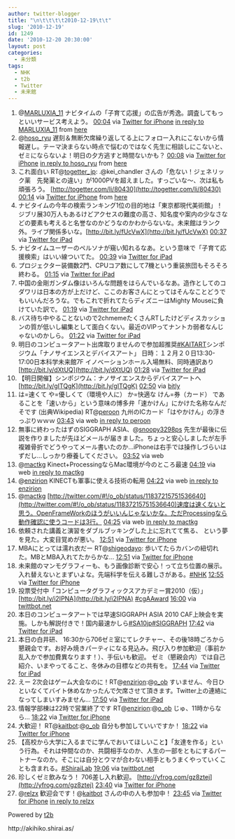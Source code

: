 ```yaml
---
author: twitter-blogger
title: "\n\t\t\t\t2010-12-19\t\t"
slug: '2010-12-19'
id: 1249
date: '2010-12-20 20:30:00'
layout: post
categories:
  - 未分類
tags:
  - NHK
  - t2b
  - Twitter
  - 未来館
---
```


<div xmlns:georss="http://www.georss.org/georss">

1.  <span><span>@[MARLUXIA_11](http://twitter.com/MARLUXIA_11 "MARLUXIA_11") ナビタイムの「子育て応援」の広告が秀逸。調査してもっといいサービス考えよう。</span> <span>[<span>00:04</span>](http://twitter.com/o_ob/status/16448827594645504) <span>via [Twitter for iPhone](http://twitter.com/)</span> [in reply to MARLUXIA_11](http://twitter.com/MARLUXIA_11/status/28787212038) from [here<span></span>](http://maps.google.com/maps?q=35.48655825,139.34180033)</span></span>
2.  <span><span>@[hoso_ryu](http://twitter.com/hoso_ryu "hoso_ryu") 遅刻＆無断欠席繰り返してる上にフォロー入れにこないから情報遅し。テーマ決まらない時点で悩むのではなく先生に相談しにこないと、ゼミにならないよ！明日の夕方逃すと時間ないかも？</span> <span>[<span>00:08</span>](http://twitter.com/o_ob/status/16449759246024704) <span>via [Twitter for iPhone](http://twitter.com/)</span> [in reply to hoso_ryu](http://twitter.com/hoso_ryu/status/14665020524724225) from [here<span></span>](http://maps.google.com/maps?q=35.47956969,139.63421916)</span></span>
3.  <span><span>これ面白い RT@[togetter_jp](http://twitter.com/togetter_jp "togetter_jp"): .@kei_chandler さんの「危ない！ジェネリック薬　先発薬との違い」が1000PVを超えました。すっごいな〜、次は私も頑張ろう。 [http://togetter.com/li/80430](http://togetter.com/li/80430)</span> <span>[<span>00:14</span>](http://twitter.com/o_ob/status/16451342448988160) <span>via [Twitter for iPhone](http://twitter.com/)</span> from [here<span></span>](http://maps.google.com/maps?q=35.50579445,139.60985572)</span></span>
4.  <span><span>ナビタイムの今年の検索ランキング1位の目的地は「東京都現代美術館」！ジブリ展30万人もあるけどアクセスの難度の高さ、知名度や案内の少なさなどの要素も考えると名誉なのかどうなのかわからないな。未来館はランク外。ライブ関係多いな。[http://bit.ly/fUcVwX](http://bit.ly/fUcVwX)</span> <span>[<span>00:37</span>](http://twitter.com/o_ob/status/16457178269351937) <span>via [Twitter for iPad](http://itunes.apple.com/app/twitter/id333903271?mt=8)</span></span></span>
5.  <span><span>ナビタイムユーザーのペルソナが窺い知れるなあ。という意味で「子育て応援検索」はいい線ついてた。</span> <span>[<span>00:39</span>](http://twitter.com/o_ob/status/16457580876398592) <span>via [Twitter for iPad](http://itunes.apple.com/app/twitter/id333903271?mt=8)</span></span></span>
6.  <span><span>プロジェクター装備数2門、CPUコア数にして7機という重装旅団もそろそろ終わる。</span> <span>[<span>01:15</span>](http://twitter.com/o_ob/status/16466705018523649) <span>via [Twitter for iPad](http://itunes.apple.com/app/twitter/id333903271?mt=8)</span></span></span>
7.  <span><span>中国の金剛ガンダム像はいろんな問題をはらんでいるなあ。造作としてのコダワリは日本の方が上だけど、ここのお客さんにとってはそんなことどうでもいいんだろうな。でもこれで折れてたらディズニーはMighty Mouseに負けていた訳で。</span> <span>[<span>01:19</span>](http://twitter.com/o_ob/status/16467687798472704) <span>via [Twitter for iPad](http://itunes.apple.com/app/twitter/id333903271?mt=8)</span></span></span>
8.  <span><span>バス待ち中やることないので2chmemeたくさんRTしたけどディスカッションの質が低いし編集として面白くない。最近のVIPってナントカ弱者なんじゃないのかしら。</span> <span>[<span>01:22</span>](http://twitter.com/o_ob/status/16468422657318914) <span>via [Twitter for iPad](http://itunes.apple.com/app/twitter/id333903271?mt=8)</span></span></span>
9.  <span><span>明日のコンピュータアート出席取りませんので参加超推奨[#KAITART](http://twitter.com/search?q=%23KAITART "#KAITART")シンポジウム「ナノサイエンスとデバイスアート」 日時：１２月２０日13:30-17:00日本科学未来館7F イノベーションホール入場無料、同時通訳あり [http://bit.ly/dXtUQ](http://bit.ly/dXtUQ)</span> <span>[<span>01:28</span>](http://twitter.com/o_ob/status/16469914873241600) <span>via [Twitter for iPad](http://itunes.apple.com/app/twitter/id333903271?mt=8)</span></span></span>
10.  <span><span>【明日開催】シンポジウム：ナノサイエンスからデバイスアートへ [http://bit.ly/gITQgK](http://bit.ly/gITQgK)</span> <span>[<span>02:50</span>](http://twitter.com/o_ob/status/16490642209243136) <span>via [bitly](http://bit.ly)</span></span></span>
11.  <span><span>は=速くて や=優しくて（環境や人に） か=快適な けん=券（カード） であることを「速いから」という意味の博多弁「速かけん」にかけた名称なんだそです (出典Wikipedia) RT@[peroon](http://twitter.com/peroon "peroon") 九州のICカード「はやかけん」の浮きっぷりｗｗｗ</span> <span>[<span>03:43</span>](http://twitter.com/o_ob/status/16503789888471041) <span>via web</span> [in reply to peroon](http://twitter.com/peroon/status/16502853317173248)</span></span>
12.  <span><span>無事に終わったはずのSIGGRAPH ASIA、@[snoopy3298ps](http://twitter.com/snoopy3298ps "snoopy3298ps") 先生が最後に伝説を作りましたが先ほどメールが届きました。ちょっと安心しましたが左手複雑骨折でどうやってメール書いたのか...iPhoneは右手では操作しづらいはずだし...しっかり療養してください。</span> <span>[<span>03:52</span>](http://twitter.com/o_ob/status/16506222614159361) <span>via web</span></span></span>
13.  <span><span>@[mactkg](http://twitter.com/mactkg "mactkg") Kinect+ProcessingならMac環境が今のところ最速</span> <span>[<span>04:19</span>](http://twitter.com/o_ob/status/16513014664536064) <span>via web</span> [in reply to mactkg](http://twitter.com/mactkg/status/16509877962678272)</span></span>
14.  <span><span>@[enzirion](http://twitter.com/enzirion "enzirion") KINECTも軍事に使える技術の転用</span> <span>[<span>04:22</span>](http://twitter.com/o_ob/status/16513632749752320) <span>via web</span> [in reply to enzirion](http://twitter.com/enzirion/status/16513367355170817)</span></span>
15.  <span><span>@[mactkg](http://twitter.com/mactkg "mactkg") [http://twitter.com/#!/o_ob/status/11837215751536640](http://twitter.com/#!/o_ob/status/11837215751536640)速度は速くないと思う。OpenFrameWorkのほうがいいんじゃないかな。ただProcessingなら動作確認に使うコードは3行。</span> <span>[<span>04:25</span>](http://twitter.com/o_ob/status/16514578879877120) <span>via web</span> [in reply to mactkg](http://twitter.com/mactkg/status/16513314578243584)</span></span>
16.  <span><span>依頼された講義と演習をダブルブッキングした上に忘れてて焦る、 という夢を見た。大変目覚めが悪い。</span> <span>[<span>12:51</span>](http://twitter.com/o_ob/status/16641697588969472) <span>via [Twitter for iPhone](http://twitter.com/)</span></span></span>
17.  <span><span>MBAにとっては濡れ衣だー RT@[shigeodayo](http://twitter.com/shigeodayo "shigeodayo"): 歩いてたらカバンの紐切れた。MBとMBA入れてたからかな...</span> <span>[<span>12:51</span>](http://twitter.com/o_ob/status/16641761476608002) <span>via [Twitter for iPhone](http://twitter.com/)</span></span></span>
18.  <span><span>未来館のマンモグラフィーも、もう画像診断で安心！って立ち位置の展示。入れ替えないとまずいよな。先端科学を伝える難しさがある。[#NHK](http://twitter.com/search?q=%23NHK "#NHK")</span> <span>[<span>12:55</span>](http://twitter.com/o_ob/status/16642913614176259) <span>via [Twitter for iPhone](http://twitter.com/)</span></span></span>
19.  <span><span>投票受付中「コンピュータグラフィックスアカデミー賞2010（仮）」 [http://bit.ly/i2IPNA](http://bit.ly/i2IPNA) [#cgAAward](http://twitter.com/search?q=%23cgAAward "#cgAAward")</span> <span>[<span>16:00</span>](http://twitter.com/o_ob/status/16689300464734208) <span>via [twittbot.net](http://twittbot.net/)</span></span></span>
20.  <span><span>本日のコンピュータアートでは早速SIGGRAPH ASIA 2010 CAF上映会を実施。しかも解説付きで！国内最速かしら[#SA10jp](http://twitter.com/search?q=%23SA10jp "#SA10jp")[#SIGGRAPH](http://twitter.com/search?q=%23SIGGRAPH "#SIGGRAPH")</span> <span>[<span>17:42</span>](http://twitter.com/o_ob/status/16715108075970560) <span>via [Twitter for iPad](http://itunes.apple.com/app/twitter/id333903271?mt=8)</span></span></span>
21.  <span><span>本日の白井研、 16:30から706ゼミ室にてレクチャー、その後18時ごろから懇親会です。お好み焼きパーティになる見込み。飛び入り参加歓迎（事前か乱入かで参加費異なります！）、手伝いも歓迎。 ゼミ（懇親会内）では自己紹介、いまやってること、冬休みの目標などの共有を。</span> <span>[<span>17:44</span>](http://twitter.com/o_ob/status/16715528911458304) <span>via [Twitter for iPad](http://itunes.apple.com/app/twitter/id333903271?mt=8)</span></span></span>
22.  <span><span>えー 2次会はゲーム大会なのに！RT@[enzirion](http://twitter.com/enzirion "enzirion"):@[o_ob](http://twitter.com/o_ob "o_ob") すいません、今日ひといなくてバイト休めなかったんで欠席させて頂きます。Twitter上の連絡になってしまいすみません…</span> <span>[<span>17:50</span>](http://twitter.com/o_ob/status/16717110940008448) <span>via [Twitter for iPad](http://itunes.apple.com/app/twitter/id333903271?mt=8)</span></span></span>
23.  <span><span>情報学部棟は22時で営業終了です RT@[enzirion](http://twitter.com/enzirion "enzirion"):@[o_ob](http://twitter.com/o_ob "o_ob") じゅ、11時からなら…</span> <span>[<span>18:22</span>](http://twitter.com/o_ob/status/16725062526701568) <span>via [Twitter for iPhone](http://twitter.com/)</span></span></span>
24.  <span><span>大歓迎！ RT@[kaitbot](http://twitter.com/kaitbot "kaitbot"):@[o_ob](http://twitter.com/o_ob "o_ob") 自分も参加していいですか！</span> <span>[<span>18:22</span>](http://twitter.com/o_ob/status/16725223671857152) <span>via [Twitter for iPhone](http://twitter.com/)</span></span></span>
25.  <span><span>【高校から大学に入るまでに学んでおいてほしいこと】「友達を作る」という行為。それは仲間なのか、共闘相手なのか、人生の一部をともにするパートナーなのか。そこには自分とウマが合わない相手ともうまくやっていくことも含まれる。[#ShiraiLab](http://twitter.com/search?q=%23ShiraiLab "#ShiraiLab")</span> <span>[<span>19:06</span>](http://twitter.com/o_ob/status/16736299847258112) <span>via [twittbot.net](http://twittbot.net/)</span></span></span>
26.  <span><span>珍しくゼミ飲みなう！ 706差し入れ歓迎。 [http://yfrog.com/gz8ztej](http://yfrog.com/gz8ztej)</span> <span>[<span>23:40</span>](http://twitter.com/o_ob/status/16805206280904704) <span>via [Twitter for iPhone](http://twitter.com/)</span></span></span>
27.  <span><span>@[relzx](http://twitter.com/relzx "relzx") 歓迎会です！@[kaitbot](http://twitter.com/kaitbot "kaitbot") さんの中の人も参加中！</span> <span>[<span>23:45</span>](http://twitter.com/o_ob/status/16806493097562113) <span>via [Twitter for iPhone](http://twitter.com/)</span> [in reply to relzx](http://twitter.com/relzx/status/16805965617696768)</span></span>

</div>

Powered by [t2b](http://t2b.utilz.jp/)

<div>http://akihiko.shirai.as/</div>